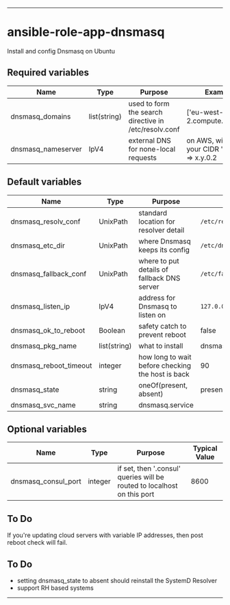 ----
# ansible-role-app-dnsmasq
Install and config Dnsmasq on Ubuntu

## Required variables
| Name | Type | Purpose | Example |
| ---- | ---- | ------- | ------- |
| dnsmasq_domains | list(string) | used to form the search directive in /etc/resolv.conf | ['eu-west-2.compute.internal'] |
| dnsmasq_nameserver | IpV4 | external DNS for none-local requests | on AWS, will be your CIDR 'plus 2' =>  x.y.0.2 |

## Default variables
| Name | Type | Purpose | Value |
| -----| ---- |------- | ----- |
| dnsmasq_resolv_conf | UnixPath | standard location for resolver detail | `/etc/resolv.conf` |
| dnsmasq_etc_dir | UnixPath | where Dnsmasq keeps its config | `/etc/dnsmasq.d` |
| dnsmasq_fallback_conf| UnixPath | where to put details of fallback DNS server | `/etc/fallback_resolv.conf` |
| dnsmasq_listen_ip | IpV4 | address for Dnsmasq to listen on | `127.0.0.1` |
| dnsmasq_ok_to_reboot | Boolean | safety catch to prevent reboot | false |
| dnsmasq_pkg_name | list(string) | what to install | dnsmasq |
| dnsmasq_reboot_timeout | integer | how long to wait before checking the host is back | 90 |
| dnsmasq_state | string | oneOf(present, absent) | present |
| dnsmasq_svc_name | string | dnsmasq.service |

## Optional variables
| Name | Type | Purpose | Typical Value |
| ---- | ---- | ------- | ------------- |
| dnsmasq_consul_port | integer | if set, then '.consul' queries will be routed to localhost on this port | 8600 |

## To Do
If you're updating cloud servers with variable IP addresses, then post reboot check will fail.

## To Do
* setting dnsmasq_state to absent should reinstall the SystemD Resolver
* support RH based systems

****
